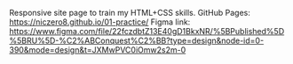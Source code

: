 Responsive site page to train my HTML+CSS skills.
GitHub Pages: https://niczero8.github.io/01-practice/
Figma link: https://www.figma.com/file/22fczdbtZ13E40gD1BkxNR/%5BPublished%5D%5BRU%5D-%C2%ABConquest%C2%BB?type=design&node-id=0-390&mode=design&t=JXMwPVC0iOmw2s2m-0
